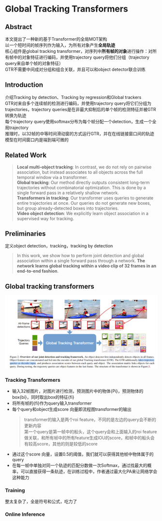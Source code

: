 # Global Tracking Transformers

## Abstract
本文提出了一种新的基于Transformer的全局MOT架构  
以一个短时间的帧序列作为输入，为所有对象产生**全局轨迹**  
核心组件是global tracking transformer，对序列中**所有帧的对象**进行操作：对所有帧中的对象特征进行编码，并使用trajectory query将他们分组（trajectory query来自单个帧的对象特征）  
GTR不需要中间成对分组和组合关联，并且可以和object detector联合训练

## Introduction
介绍Tracking by detection、Tracking by regression和Global trackers  
GTR对来自多个连续帧的检测进行编码，并使用trajectory query将它们分组为trajectories，trajectory queries是在非最大抑制后的单个帧的检测特征并被GTR转换为轨迹  
每个trajectory query使用softmax分布为每个帧分配一个detection，生成一个全局trajectory  
推理时，以32帧的中等时间滑动窗的方式运行GTR，并在在线链接窗口间的轨迹  
模型在时间窗口内是端到端可微的

## Related Work
> **Local multi-object tracking**: In contrast, we do not rely on pairwise association, but instead associates to all objects across the full temporal window via a transformer.  
> **Global tracking**: Our method directly outputs consistent long-term trajectories without combinatorial optimization. This is done by a single forward pass in a relatively shallow network.  
> **Transformers in tracking**: Our transformer uses queries to generate entire trajectories at once. Our queries do not generate new boxes, but group already-detected boxes into trajectories.  
> **Video object detection**: We explicitly learn object association in a supervised way for tracking.

## Preliminaries
定义object detection，tracking，tracking by detection 

> In this work, we show how to perform joint detection and global association within a single forward pass through a network. **The network learns global tracking within a video clip of 32 frames in an end-to-end fashion**.

## Global tracking transformers
![frame](res/GTR_frame.png)

### Tracking Transformers
- 输入32帧图片，对图片进行检测，预测图片中的物体{Pi}，预测物体的box{bi}，同时取出box的特征{fi}  
- 将所有帧的{fi}作为query输入transformer  
- 每个query和object生成score 向量即流程图transformer的输出  
  > transformer的输入是两个roi feature，不同的是左边的query会不断的更新内容  
  第一个query是第一帧中的船头，这个query会和上面输入的roi feature做关联，和所有帧中的所有feature生成IOU的score，和帧中的船头会有较高score，其他的则是较低的score
- 通过这个score 向量，设置0.5的阈值，我们就可以获得其他帧中物体属于的query
- 在每一帧中单独对同一个轨迹的匹配分数做一次Softmax，通过找最大的概率，可以直接获得一条轨迹，在训练过程中，作者通过最大化PA来让网络学会这种能力

### Training
整太复杂了，全是符号和公式，吃力了
### Online Inference
